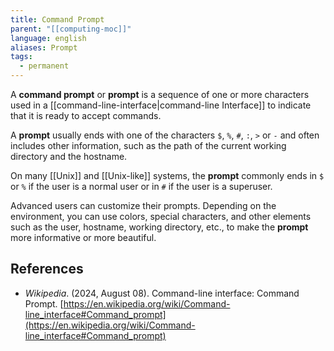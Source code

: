 ```yaml
---
title: Command Prompt
parent: "[[computing-moc]]"
language: english
aliases: Prompt
tags:
  - permanent
---
```



A **command prompt** or **prompt** is a sequence of one or more characters used in a [[command-line-interface|command-line Interface]] to indicate that it is ready to accept commands.

A **prompt** usually ends with one of the characters `$`, `%`, `#`, `:`, `>` or `-` and often includes other information, such as the path of the current working directory and the hostname.

On many [[Unix]] and [[Unix-like]] systems, the **prompt** commonly ends in `$` or `%` if the user is a normal user or in `#` if the user is a superuser.

Advanced users can customize their prompts. Depending on the environment, you can use colors, special characters, and other elements such as the user, hostname, working directory, etc., to make the **prompt** more informative or more beautiful.

## References

- _Wikipedia_. (2024, August 08). <span class="reference-title">Command-line interface: Command Prompt</span>. [https://en.wikipedia.org/wiki/Command-line_interface#Command_prompt](https://en.wikipedia.org/wiki/Command-line_interface#Command_prompt)
